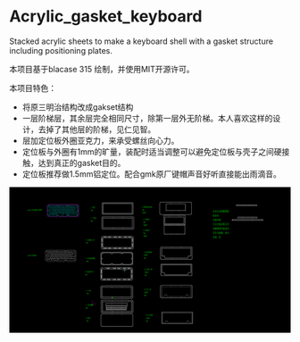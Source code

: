 # Acrylic_gasket_keyboard

Stacked acrylic sheets to make a keyboard shell with a gasket structure including positioning plates.

本项目基于blacase 315 绘制，并使用MIT开源许可。

本项目特色：

- 将原三明治结构改成gakset结构
- 一层阶梯层，其余层完全相同尺寸，除第一层外无阶梯。本人喜欢这样的设计，去掉了其他层的阶梯，见仁见智。
- 层加定位板外圈亚克力，来承受螺丝向心力。
- 定位板与外圈有1mm的旷量，装配时适当调整可以避免定位板与壳子之间硬接触，达到真正的gasket目的。
- 定位板推荐做1.5mm铝定位。配合gmk原厂键帽声音好听直接能出雨滴音。



![image-20200911110651675](README.assets/image-20200911110651675.png)

